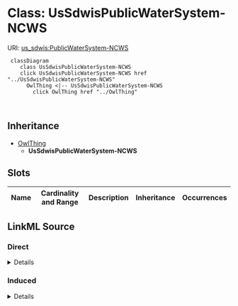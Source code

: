 

# Class: UsSdwisPublicWaterSystem-NCWS





URI: [us_sdwis:PublicWaterSystem-NCWS](http://sawgraph.spatialai.org/v1/us-sdwis#PublicWaterSystem-NCWS)






```mermaid
 classDiagram
    class UsSdwisPublicWaterSystem-NCWS
    click UsSdwisPublicWaterSystem-NCWS href "../UsSdwisPublicWaterSystem-NCWS"
      OwlThing <|-- UsSdwisPublicWaterSystem-NCWS
        click OwlThing href "../OwlThing"
      
      
```





## Inheritance
* [OwlThing](../classes/OwlThing.md)
    * **UsSdwisPublicWaterSystem-NCWS**



## Slots

| Name | Cardinality and Range | Description | Inheritance | Occurrences |
| ---  | --- | --- | --- | --- |














## LinkML Source

<!-- TODO: investigate https://stackoverflow.com/questions/37606292/how-to-create-tabbed-code-blocks-in-mkdocs-or-sphinx -->

### Direct

<details>

```yaml
name: us_sdwis_PublicWaterSystem-NCWS
from_schema: okns:hydrology-kg
exact_mappings:
- http://sawgraph.spatialai.org/v1/us-sdwis#PublicWaterSystem-NCWS
rank: 1000
is_a: owl_Thing
class_uri: us_sdwis:PublicWaterSystem-NCWS

```
</details>

### Induced

<details>

```yaml
name: us_sdwis_PublicWaterSystem-NCWS
from_schema: okns:hydrology-kg
exact_mappings:
- http://sawgraph.spatialai.org/v1/us-sdwis#PublicWaterSystem-NCWS
rank: 1000
is_a: owl_Thing
class_uri: us_sdwis:PublicWaterSystem-NCWS

```
</details>